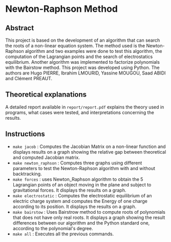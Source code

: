 Newton-Raphson Method
=====================

Abstract
--------
This project is based on the development of an algorithm that can search the roots of a non-linear equation system. The method used is the Newton-Raphson algorithm and two examples were done to test this algorithm, the computation of the Lagrangian points and the search of electrostatics equilibrium. Another algorithm was implemented to factorize polynomials with the Bairstow method. This project was developed using Python. The authors are Hugo PIERRE, Ibrahim LMOURID, Yassine MOUGOU, Saad ABIDI and Clément PREAUT.

Theoretical explanations
----------------------
A detailed report available in `report/report.pdf` explains the theory used in programs, what cases were tested, and interpretations concerning the results.

Instructions
------------
* `make jacob` : Computes the Jacobian Matrix on a non-linear function and displays results on a graph showing the relative gap between theoretical and computed Jacobian matrix.
* `make newton_raphson` : Computes three graphs using different parameters to test the Newton-Raphson algorithm with and without backtracking.
* `make forces` : uses Newton_Raphson algorithm to obtain the 5 Lagrangian points of an object moving in the plane and subject to gravitational forces. It displays the results on a graph.
* `make electrostatic` : Computes the electrostatic equilibrium of an electric charge system and computes the Energy of one charge according to its position. It displays the results on a graph.
* `make bairstow` : Uses Bairstrow method to compute roots of polynomials that does not have only real roots. It displays a graph showing the result differences between our algorithm and the Python standard one, according to the polynomial's degree.
* `make all` : Executes all the previous commands.